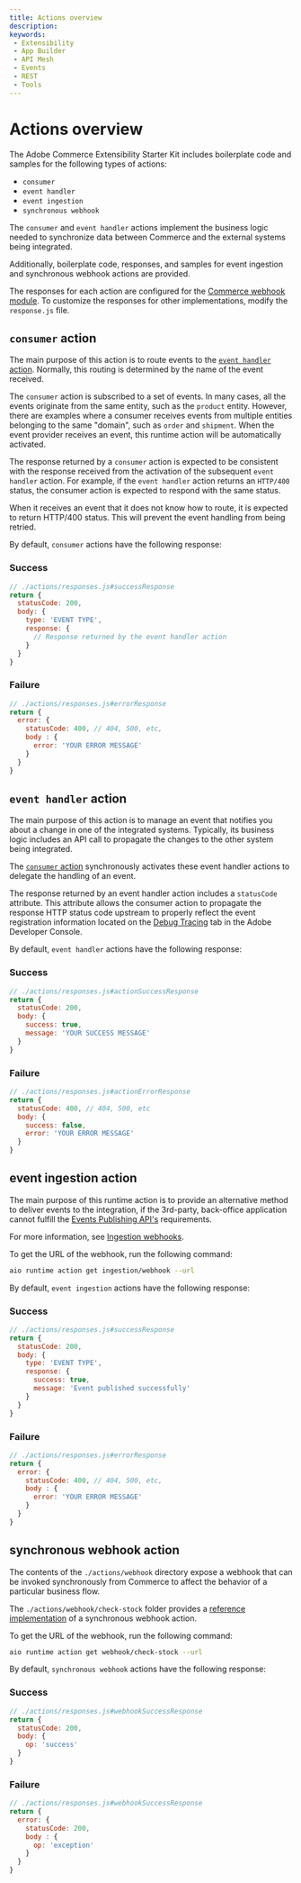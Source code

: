 ```yaml
---
title: Actions overview
description: 
keywords:
 - Extensibility
 - App Builder
 - API Mesh
 - Events
 - REST
 - Tools
---
```


# Actions overview

The Adobe Commerce Extensibility Starter Kit includes boilerplate code and samples for the following types of actions:

* `consumer`
* `event handler`
* `event ingestion`
* `synchronous webhook`

The `consumer` and `event handler` actions implement the business logic needed to synchronize data between Commerce and the external systems being integrated.

Additionally, boilerplate code, responses, and samples for event ingestion and synchronous webhook actions are provided.

<InlineAlert variant="info" slots="text"/>

The responses for each action are configured for the [Commerce webhook module](https://developer.adobe.com/commerce/extensibility/webhooks/). To customize the responses for other implementations, modify the `response.js` file.

## `consumer` action

The main purpose of this action is to route events to the [`event handler` action](#event-handler-action). Normally, this routing is determined by the name of the event received.

The `consumer` action is subscribed to a set of events. In many cases, all the events originate from the same entity, such as the `product` entity. However, there are examples where a consumer receives events from multiple entities belonging to the same "domain", such as `order` and `shipment`. When the event provider receives an event, this runtime action will be automatically activated.

The response returned by a `consumer` action is expected to be consistent with the response received from the activation of the subsequent `event handler` action. For example, if the `event handler` action returns an `HTTP/400` status, the consumer action is expected to respond with the same status.

When it receives an event that it does not know how to route, it is expected to return HTTP/400 status. This will prevent the event handling from being retried.

By default, `consumer` actions have the following response:

<CodeBlock slots="heading, code" repeat="2" languages="JSON, JSON" />

### Success

```js
// ./actions/responses.js#successResponse
return {
  statusCode: 200,
  body: {
    type: 'EVENT TYPE',
    response: {
      // Response returned by the event handler action
    }
  }
}
```

### Failure

```js
// ./actions/responses.js#errorResponse
return {
  error: {
    statusCode: 400, // 404, 500, etc,
    body : {
      error: 'YOUR ERROR MESSAGE'
    }
  }
}
```

## `event handler` action

The main purpose of this action is to manage an event that notifies you about a change in one of the integrated systems. Typically, its business logic includes an API call to propagate the changes to the other system being integrated.

The [`consumer` action](#consumer-action) synchronously activates these event handler actions to delegate the handling of an event.

The response returned by an event handler action includes a `statusCode` attribute. This attribute allows the consumer action to propagate the response HTTP status code upstream to properly reflect the event registration information located on the [Debug Tracing](https://developer.adobe.com/events/docs/support/tracing/) tab in the Adobe Developer Console.

By default, `event handler` actions have the following response:

<CodeBlock slots="heading, code" repeat="2" languages="JSON, JSON" />

### Success

```js
// ./actions/responses.js#actionSuccessResponse
return {
  statusCode: 200,
  body: {
    success: true,
    message: 'YOUR SUCCESS MESSAGE'
  }
}
```

### Failure

```js
// ./actions/responses.js#actionErrorResponse
return {
  statusCode: 400, // 404, 500, etc
  body: {
    success: false,
    error: 'YOUR ERROR MESSAGE'
  }
}
```

## event ingestion action

The main purpose of this runtime action is to provide an alternative method to deliver events to the integration, if the 3rd-party, back-office application cannot fulfill the [Events Publishing API's](https://developer.adobe.com/events/docs/guides/api/eventsingress_api/) requirements.

For more information, see [Ingestion webhooks](./ingestion-webhook.md).

To get the URL of the webhook, run the following command:

```bash
aio runtime action get ingestion/webhook --url
```

By default, `event ingestion` actions have the following response:

<CodeBlock slots="heading, code" repeat="2" languages="JSON, JSON" />

### Success

```js
// ./actions/responses.js#successResponse
return {
  statusCode: 200,
  body: {
    type: 'EVENT TYPE',
    response: {
      success: true,
      message: 'Event published successfully'
    }
  }
}
```

### Failure

```js
// ./actions/responses.js#errorResponse
return {
  error: {
    statusCode: 400, // 404, 500, etc,
    body : {
      error: 'YOUR ERROR MESSAGE'
    }
  }
}
```

## synchronous webhook action

The contents of the `./actions/webhook` directory expose a webhook that can be invoked synchronously from Commerce to affect the behavior of a particular business flow.

The `./actions/webhook/check-stock` folder provides a [reference implementation](./webhooks-example.md) of a synchronous webhook action.

To get the URL of the webhook, run the following command:

```bash
aio runtime action get webhook/check-stock --url
```

By default, `synchronous webhook` actions have the following response:

<CodeBlock slots="heading, code" repeat="2" languages="JSON, JSON" />

### Success

```js
// ./actions/responses.js#webhookSuccessResponse
return {
  statusCode: 200,
  body: {
    op: 'success'
  }
}
```

### Failure

```js
// ./actions/responses.js#webhookSuccessResponse
return {
  error: {
    statusCode: 200,
    body : {
      op: 'exception'
    }
  }
}
```
